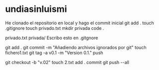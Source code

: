 # undiasinluismi

He clonado el repositorio en local y hago el commit inicial
git add .
touch .gitignore
touch privado.txt
mkdir privada
code .

privado.txt
privada/ Escribo esto en .gitgnore

git add .
git commit -m "Añadiendo archivos ignorados por git"
touch fichero1.txt
git tag -a v0.1 -m "Version 0.1."
push

git checkout -b "v.02"
touch 2.txt
add .
commit 
git push --all

